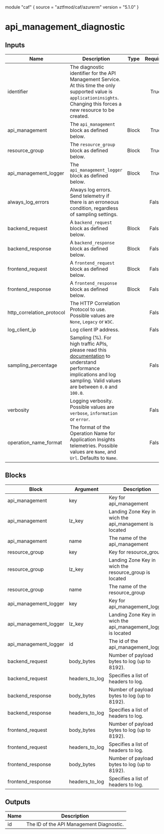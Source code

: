 module "caf" {
  source  = "aztfmod/caf/azurerm"
  version = "5.1.0"
}

# api_management_diagnostic

## Inputs
| Name | Description | Type | Required |
|------|-------------|------|:--------:|
|identifier| The diagnostic identifier for the API Management Service. At this time the only supported value is `applicationinsights`. Changing this forces a new resource to be created.||True|
|api_management|The `api_management` block as defined below.|Block|True|
|resource_group|The `resource_group` block as defined below.|Block|True|
|api_management_logger|The `api_management_logger` block as defined below.|Block|True|
|always_log_errors| Always log errors. Send telemetry if there is an erroneous condition, regardless of sampling settings.||False|
|backend_request| A `backend_request` block as defined below.| Block |False|
|backend_response| A `backend_response` block as defined below.| Block |False|
|frontend_request| A `frontend_request` block as defined below.| Block |False|
|frontend_response| A `frontend_response` block as defined below.| Block |False|
|http_correlation_protocol| The HTTP Correlation Protocol to use. Possible values are `None`, `Legacy` or `W3C`.||False|
|log_client_ip| Log client IP address.||False|
|sampling_percentage| Sampling (%). For high traffic APIs, please read this [documentation](https://docs.microsoft.com/azure/api-management/api-management-howto-app-insights#performance-implications-and-log-sampling) to understand performance implications and log sampling. Valid values are between `0.0` and `100.0`.||False|
|verbosity| Logging verbosity. Possible values are `verbose`, `information` or `error`.||False|
|operation_name_format| The format of the Operation Name for Application Insights telemetries. Possible values are `Name`, and `Url`. Defaults to `Name`.||False|

## Blocks
| Block | Argument | Description | Required |
|-------|----------|-------------|----------|
|api_management| key | Key for  api_management||| Required if  |
|api_management| lz_key |Landing Zone Key in wich the api_management is located|||True|
|api_management| name | The name of the api_management |||True|
|resource_group| key | Key for  resource_group||| Required if  |
|resource_group| lz_key |Landing Zone Key in wich the resource_group is located|||True|
|resource_group| name | The name of the resource_group |||True|
|api_management_logger| key | Key for  api_management_logger||| Required if  |
|api_management_logger| lz_key |Landing Zone Key in wich the api_management_logger is located|||True|
|api_management_logger| id | The id of the api_management_logger |||True|
|backend_request|body_bytes| Number of payload bytes to log (up to 8192).|||False|
|backend_request|headers_to_log| Specifies a list of headers to log.|||False|
|backend_response|body_bytes| Number of payload bytes to log (up to 8192).|||False|
|backend_response|headers_to_log| Specifies a list of headers to log.|||False|
|frontend_request|body_bytes| Number of payload bytes to log (up to 8192).|||False|
|frontend_request|headers_to_log| Specifies a list of headers to log.|||False|
|frontend_response|body_bytes| Number of payload bytes to log (up to 8192).|||False|
|frontend_response|headers_to_log| Specifies a list of headers to log.|||False|

## Outputs
| Name | Description |
|------|-------------|
|id|The ID of the API Management Diagnostic.|||
